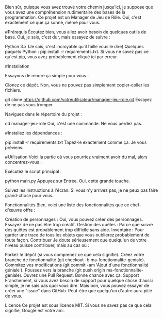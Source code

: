 Bien sûr, puisque vous avez trouvé votre chemin jusqu'ici, je suppose que vous avez une compréhension rudimentaire des bases de la programmation. Ce projet est un Manager de Jeu de Rôle. Oui, c'est exactement ce que ça sonne, même pour vous.

#Prérequis
Écoutez bien, vous allez avoir besoin de quelques outils de base. Oui, je sais, c'est dur, mais essayez de suivre :

Python 3.x (Je sais, c'est incroyable qu'il faille vous le dire)
Quelques paquets Python : pip install -r requirements.txt. Si vous ne savez pas ce qu'est pip, vous avez probablement cliqué ici par erreur.


#Installation

Essayons de rendre ça simple pour vous :

Clonez ce dépôt. Non, vous ne pouvez pas simplement copier-coller les fichiers.

git clone https://github.com/votreutilisateur/manager-jeu-role.git
Essayez de ne pas vous tromper.

Naviguez dans le répertoire du projet :

cd manager-jeu-role
Oui, c'est une commande. Ne vous perdez pas.

#Installez les dépendances :

pip install -r requirements.txt
Tapez-le exactement comme ça. Je vous préviens.

#Utilisation
Voici la partie où vous pourriez vraiment avoir du mal, alors concentrez-vous :

Exécutez le script principal :

python main.py
Appuyez sur Entrée. Oui, cette grande touche.

Suivez les instructions à l'écran. Si vous n'y arrivez pas, je ne peux pas faire grand-chose pour vous.

Fonctionnalités
Bien, voici une liste des fonctionnalités que ce chef-d'œuvre offre :

Création de personnages : Oui, vous pouvez créer des personnages. Essayez de ne pas être trop créatif.
Gestion des quêtes : Parce que suivre des quêtes est probablement trop difficile sans aide.
Inventaire : Pour garder une trace de tous les objets que vous oublierez probablement de toute façon.
Contribuer
Je doute sérieusement que quelqu'un de votre niveau puisse contribuer, mais au cas où :

Forkez le dépôt (si vous comprenez ce que cela signifie).
Créez votre branche de fonctionnalité (git checkout -b ma-fonctionnalite-geniale).
Commitez vos modifications (git commit -am 'Ajout d'une fonctionnalité géniale').
Poussez vers la branche (git push origin ma-fonctionnalite-geniale).
Ouvrez une Pull Request. Bonne chance avec ça.
Support
Franchement, si vous avez besoin de support pour quelque chose d'aussi simple, je ne sais pas quoi vous dire. Mais bon, vous pouvez essayer de créer une "issue" dans GitHub. Peut-être que quelqu'un d'autre aura pitié de vous.

Licence
Ce projet est sous licence MIT. Si vous ne savez pas ce que cela signifie, Google est votre ami.
